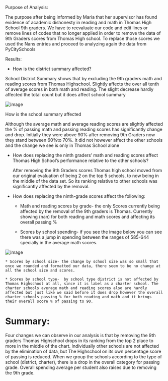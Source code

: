 Purpose of Analysis:

The purpose after being informed by Maria that her supervisor has found evidence of academic dishonesty in reading and math in Thomas High School 9th graders. We have to reevaluate our code and edit lines or remove lines of codes that no longer applied in order to remove the data of 9th Graders scores from Thomas High school. To replace those scores we used the Nans entries and proceed to analyzing again the data from PyCitySchools

Results:
*	How is the district summary affected?
 
 School District Summary shows that by excluding the 9th graders math and reading scores from Thomas Highschool. Slightly affects the over all tenth of average scores in both math and reading. The slight decrease hardly affected the total count but it does affect school summary

![image](https://user-images.githubusercontent.com/90356052/137690086-1fd85e23-30af-45c7-9aa3-48e3d6aee9f0.png)


 

How is the school summary affected
	
 Although the average math and average reading scores are slightly affected the % of passing math and passing reading scores has significantly change and drop. Initially they were above 90% after removing 9th Graders now they stand between 60%to 70%. It did not however affect the other schools and the change we see is only in Thomas School alone


*	How does replacing the ninth graders’ math and reading scores affect Thomas High School’s performance relative to the other schools?
	
	After removing the 9th Graders scores Thomas high school moved from our original evaluation of being 2 on the top 5 schools, to now being in the middle of the data set. So its ranking relative to other schools was significantly affected by the removal. 
	
*	How does replacing the ninth-grade scores affect the following:
	
    *	Math and reading scores by grade- the only Scores currently being affected by the removal of the 9th graders is Thomas. Currently showing (nan) for both reading and math scores and affecting its overall passing %
    
    *	Scores by school spending- if you see the image below you can see there was a jump in spending between the ranges of 585-644 specially in the average math scores.

![image](https://user-images.githubusercontent.com/90356052/137690150-69d711c2-849f-48e0-b4dc-14e3418f3a24.png)

 
	
    * Scores by school size- the change by school size was so small that once we rounded and formatted our data, there seem to be no change at all the school size and scores.
	
    * Scores by school type-  by school type district is not affected by Thomas Highschool at all, since it is label as a charter school. The charter schools average math and reading scores also are hardly affected but just like we said before it does drop however the overall charter schools passing % for both reading and math and it brings their overall score % of passing to 90. 

# Summary:  
Four changes we can observe in our analysis is that by removing the 9th graders Thomas Highschool drops in its ranking from the top 2 place to more in the middle of the chart. Individually other schools are not affected by the elimination of data, but The Highschool on its own percentage score of passing is reduced. When we group the schools according to the type of school (district, charter), there is a drop in the overall category for passing grade. Overall spending average per student also raises due to removing the 9th grade. 


